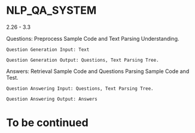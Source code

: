 # NLP_QA_SYSTEM

2.26 - 3.3

  Questions: Preprocess Sample Code and Text Parsing Understanding.
  
    Question Generation Input: Text
    
    Question Generation Output: Questions, Text Parsing Tree.
  
  Answers: Retrieval Sample Code and Questions Parsing Sample Code and Test.
  
    Question Answering Input: Questions, Text Parsing Tree.
    
    Question Answering Output: Answers
    
# To be continued
